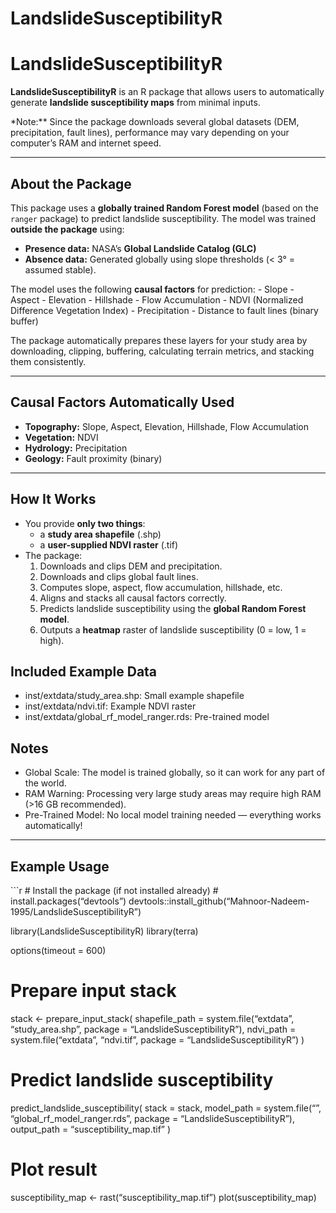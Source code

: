 LandslideSusceptibilityR
================

# LandslideSusceptibilityR

**LandslideSusceptibilityR** is an R package that allows users to
automatically generate **landslide susceptibility maps** from minimal
inputs.

\*Note:\*\* Since the package downloads several global datasets (DEM,
precipitation, fault lines), performance may vary depending on your
computer’s RAM and internet speed.

------------------------------------------------------------------------

## About the Package

This package uses a **globally trained Random Forest model** (based on
the `ranger` package) to predict landslide susceptibility. The model was
trained **outside the package** using:

- **Presence data:** NASA’s **Global Landslide Catalog (GLC)**
- **Absence data:** Generated globally using slope thresholds (\< 3° =
  assumed stable).

The model uses the following **causal factors** for prediction: -
Slope - Aspect - Elevation - Hillshade - Flow Accumulation - NDVI
(Normalized Difference Vegetation Index) - Precipitation - Distance to
fault lines (binary buffer)

The package automatically prepares these layers for your study area by
downloading, clipping, buffering, calculating terrain metrics, and
stacking them consistently.

------------------------------------------------------------------------

## Causal Factors Automatically Used

- **Topography:** Slope, Aspect, Elevation, Hillshade, Flow Accumulation
- **Vegetation:** NDVI
- **Hydrology:** Precipitation
- **Geology:** Fault proximity (binary)

------------------------------------------------------------------------

## How It Works

- You provide **only two things**:
  - a **study area shapefile** (.shp)
  - a **user-supplied NDVI raster** (.tif)
- The package:
  1.  Downloads and clips DEM and precipitation.
  2.  Downloads and clips global fault lines.
  3.  Computes slope, aspect, flow accumulation, hillshade, etc.
  4.  Aligns and stacks all causal factors correctly.
  5.  Predicts landslide susceptibility using the **global Random Forest
      model**.
  6.  Outputs a **heatmap** raster of landslide susceptibility (0 = low,
      1 = high).

## Included Example Data

- inst/extdata/study_area.shp: Small example shapefile
- inst/extdata/ndvi.tif: Example NDVI raster
- inst/extdata/global_rf_model_ranger.rds: Pre-trained model

## Notes

- Global Scale: The model is trained globally, so it can work for any
  part of the world.
- RAM Warning: Processing very large study areas may require high RAM
  (\>16 GB recommended).
- Pre-Trained Model: No local model training needed — everything works
  automatically!

------------------------------------------------------------------------

## Example Usage

\`\`\`r \# Install the package (if not installed already) \#
install.packages(“devtools”)
devtools::install_github(“Mahnoor-Nadeem-1995/LandslideSusceptibilityR”)

library(LandslideSusceptibilityR) 
library(terra)

options(timeout = 600)

# Prepare input stack

stack \<- prepare_input_stack( shapefile_path = system.file(“extdata”,
“study_area.shp”, package = “LandslideSusceptibilityR”), ndvi_path =
system.file(“extdata”, “ndvi.tif”, package = “LandslideSusceptibilityR”)
)

# Predict landslide susceptibility

predict_landslide_susceptibility( stack = stack, model_path =
system.file(“”, “global_rf_model_ranger.rds”, package =
“LandslideSusceptibilityR”), output_path = “susceptibility_map.tif” )

# Plot result

susceptibility_map \<- rast(“susceptibility_map.tif”)
plot(susceptibility_map)
